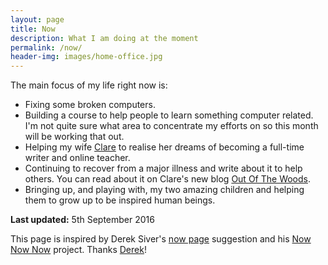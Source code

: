 ```yaml
---
layout: page
title: Now
description: What I am doing at the moment
permalink: /now/
header-img: images/home-office.jpg
---
```


The main focus of my life right now is:

* Fixing some broken computers.
* Building a course to help people to learn something computer related. I'm not quite sure what area to concentrate my efforts on so this month will be working that out.
* Helping my wife [Clare](http://www.clarelittlemore.com) to realise her dreams of becoming a full-time writer and online teacher.
* Continuing to recover from a major illness and write about it to help others. You can read about it on Clare's new blog [Out Of The Woods](http://outofthewoodsblog.com).
* Bringing up, and playing with, my two amazing children and helping them to grow up to be inspired human beings.

**Last updated:** 5th September 2016

This page is inspired by Derek Siver's [now page](http://sivers.org/now) suggestion and his [Now Now Now](http://nownownow.com/) project. Thanks [Derek](http://sivers.org/)!
